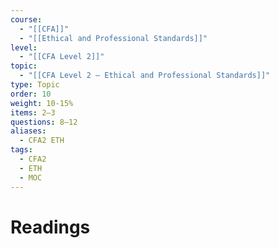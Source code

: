 ```yaml
---
course:
  - "[[CFA]]"
  - "[[Ethical and Professional Standards]]"
level:
  - "[[CFA Level 2]]"
topic:
  - "[[CFA Level 2 — Ethical and Professional Standards]]"
type: Topic
order: 10
weight: 10-15%
items: 2–3
questions: 8–12
aliases:
  - CFA2 ETH
tags:
  - CFA2
  - ETH
  - MOC
---
```

# Readings